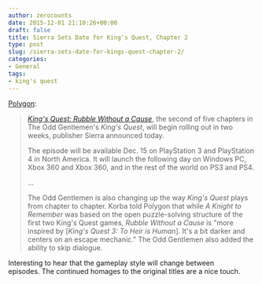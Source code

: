 ```yaml
---
author: zerocounts
date: 2015-12-01 21:10:26+00:00
draft: false
title: Sierra Sets Date for King's Quest, Chapter 2
type: post
slug: /sierra-sets-date-for-kings-quest-chapter-2/
categories:
- General
tags:
- king's quest
---
```


[Polygon](http://www.polygon.com/2015/12/1/9827700/kings-quest-chapter-2-release-date-rubble-without-a-cause-trailer):

> _[King's Quest: Rubble Without a Cause](http://www.polygon.com/game/kings-quest-chapter-two/38804)_, the second of five chapters in The Odd Gentlemen's _King's Quest_, will begin rolling out in two weeks, publisher Sierra announced today.
>
> The episode will be available Dec. 15 on PlayStation 3 and PlayStation 4 in North America. It will launch the following day on Windows PC, Xbox 360 and Xbox 360, and in the rest of the world on PS3 and PS4.
>
> …
>
> The Odd Gentlemen is also changing up the way _King's Quest_ plays from chapter to chapter. Korba told Polygon that while _A Knight to Remember_ was based on the open puzzle-solving structure of the first two King's Quest games, _Rubble Without a Cause_ is "more inspired by [_King's Quest 3: To Heir is Human_]. It's a bit darker and centers on an escape mechanic." The Odd Gentlemen also added the ability to skip dialogue.

Interesting to hear that the gameplay style will change between episodes. The continued homages to the original titles are a nice touch.
